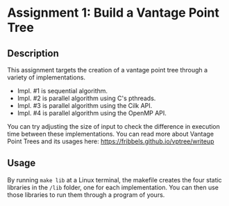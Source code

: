 # Assignment 1: Build a Vantage Point Tree

## Description

This assignment targets the creation of a vantage point tree through a variety of implementations. 
- Impl. #1 is sequential algorithm.
- Impl. #2 is parallel algorithm using C's pthreads.
- Impl. #3 is parallel algorithm using the Cilk API.
- Impl. #4 is parallel algorithm using the OpenMP API.

You can try adjusting the size of input to check the difference in execution time between these implementations. 
You can read more about Vantage Point Trees and its usages here: https://fribbels.github.io/vptree/writeup

## Usage

By running `make lib` at a Linux terminal, the makefile creates the four static libraries in the `/lib` folder, one for
each implementation. 
You can then use those libraries to run them through a program of yours.
